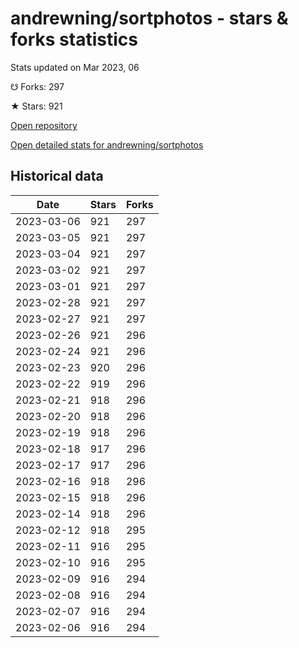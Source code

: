 # andrewning/sortphotos - stars & forks statistics

Stats updated on Mar 2023, 06

☋ Forks: 297

★ Stars: 921

[Open repository](https://github.com/andrewning/sortphotos)

[Open detailed stats for andrewning/sortphotos](https://reviewgithub.com/rep/andrewning/sortphotos)

## Historical data
| Date | Stars | Forks |
|------|-------|-------|
| 2023-03-06 | 921 | 297 | 
| 2023-03-05 | 921 | 297 | 
| 2023-03-04 | 921 | 297 | 
| 2023-03-02 | 921 | 297 | 
| 2023-03-01 | 921 | 297 | 
| 2023-02-28 | 921 | 297 | 
| 2023-02-27 | 921 | 297 | 
| 2023-02-26 | 921 | 296 | 
| 2023-02-24 | 921 | 296 | 
| 2023-02-23 | 920 | 296 | 
| 2023-02-22 | 919 | 296 | 
| 2023-02-21 | 918 | 296 | 
| 2023-02-20 | 918 | 296 | 
| 2023-02-19 | 918 | 296 | 
| 2023-02-18 | 917 | 296 | 
| 2023-02-17 | 917 | 296 | 
| 2023-02-16 | 918 | 296 | 
| 2023-02-15 | 918 | 296 | 
| 2023-02-14 | 918 | 296 | 
| 2023-02-12 | 918 | 295 | 
| 2023-02-11 | 916 | 295 | 
| 2023-02-10 | 916 | 295 | 
| 2023-02-09 | 916 | 294 | 
| 2023-02-08 | 916 | 294 | 
| 2023-02-07 | 916 | 294 | 
| 2023-02-06 | 916 | 294 | 

